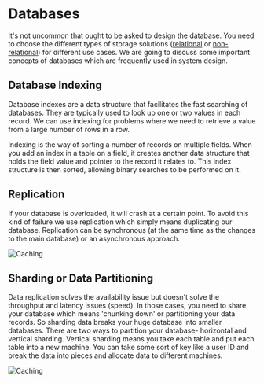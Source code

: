 # Databases

It's not uncommon that ought to be asked to design the database. You need to choose the different types of storage solutions ([relational](https://github.com/Pragya2056/system-design-concepts-hacktoberfest2022/tree/master/Databases/Relational%20Database) or [non-relational](https://github.com/Pragya2056/system-design-concepts-hacktoberfest2022/tree/master/Databases/Non-relational-Database)) for different use cases. We are going to discuss some important concepts of databases which are frequently used in system design.

## Database Indexing

Database indexes are a data structure that facilitates the fast searching of databases. They are typically used to look up one or two values in each record. We can use indexing for problems where we need to retrieve a value from a large number of rows in a row.

Indexing is the way of sorting a number of records on multiple fields. When you add an index in a table on a field, it creates another data structure that holds the field value and pointer to the record it relates to. This index structure is then sorted, allowing binary searches to be performed on it.

## Replication

If your database is overloaded, it will crash at a certain point. To avoid this kind of failure we use replication which simply means duplicating our database. Replication can be synchronous (at the same time as the changes to the main database) or an asynchronous approach.

![Caching](https://media.geeksforgeeks.org/wp-content/uploads/20200824220433/DataBaseReplicationSystemDesign.png)

## Sharding or Data Partitioning

Data replication solves the availability issue but doesn't solve the throughput and latency issues (speed). In those cases, you need to share your database which means 'chunking down' or partitioning your data records. So sharding data breaks your huge database into smaller databases.
There are two ways to partition your database- horizontal and vertical sharding. Vertical sharding means you take each table and put each table into a new machine. You can take some sort of key like a user ID and break the data into pieces and allocate data to different machines.

![Caching](https://media.geeksforgeeks.org/wp-content/uploads/20200824220542/ShardingorDataPartitioningSystemDesignExample.png)
